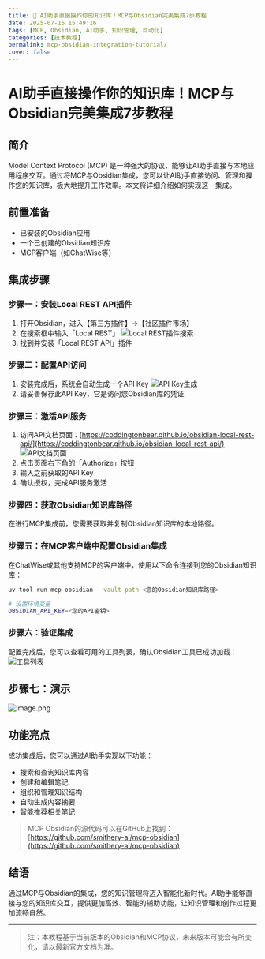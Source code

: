 ```yaml
---
title: 🤖 AI助手直接操作你的知识库！MCP与Obsidian完美集成7步教程
date: 2025-07-15 15:49:16
tags: [MCP, Obsidian, AI助手, 知识管理, 自动化]
categories: [技术教程]
permalink: mcp-obsidian-integration-tutorial/
cover: false
---
```


# AI助手直接操作你的知识库！MCP与Obsidian完美集成7步教程

## 简介

Model Context Protocol (MCP) 是一种强大的协议，能够让AI助手直接与本地应用程序交互。通过将MCP与Obsidian集成，您可以让AI助手直接访问、管理和操作您的知识库，极大地提升工作效率。本文将详细介绍如何实现这一集成。

## 前置准备

- 已安装的Obsidian应用
- 一个已创建的Obsidian知识库
- MCP客户端（如ChatWise等）

## 集成步骤

### 步骤一：安装Local REST API插件

1. 打开Obsidian，进入【第三方插件】→【社区插件市场】
2. 在搜索框中输入「Local REST」
   ![Local REST插件搜索](/images/2025/07/15/20250715140416.png)
3. 找到并安装「Local REST API」插件

### 步骤二：配置API访问

1. 安装完成后，系统会自动生成一个API Key
   ![API Key生成](/images/2025/07/15/20250715140312.png)
2. 请妥善保存此API Key，它是访问您Obsidian库的凭证

### 步骤三：激活API服务

1. 访问API文档页面：[https://coddingtonbear.github.io/obsidian-local-rest-api/](https://coddingtonbear.github.io/obsidian-local-rest-api/)
   ![API文档页面](/images/2025/07/15/20250715140510.png)
2. 点击页面右下角的「Authorize」按钮
3. 输入之前获取的API Key
4. 确认授权，完成API服务激活

### 步骤四：获取Obsidian知识库路径

在进行MCP集成前，您需要获取并复制Obsidian知识库的本地路径。

### 步骤五：在MCP客户端中配置Obsidian集成

在ChatWise或其他支持MCP的客户端中，使用以下命令连接到您的Obsidian知识库：

```bash
uv tool run mcp-obsidian --vault-path <您的Obsidian知识库路径>

# 设置环境变量
OBSIDIAN_API_KEY=<您的API密钥>
```

### 步骤六：验证集成

配置完成后，您可以查看可用的工具列表，确认Obsidian工具已成功加载：
![工具列表](/images/2025/07/15/20250715140706.png)

## 步骤七：演示

![image.png](/images/2025/07/15/20250715141554.png)

## 功能亮点

成功集成后，您可以通过AI助手实现以下功能：

- 搜索和查询知识库内容
- 创建和编辑笔记
- 组织和管理知识结构
- 自动生成内容摘要
- 智能推荐相关笔记

>MCP Obsidian的源代码可以在GitHub上找到：
[https://github.com/smithery-ai/mcp-obsidian](https://github.com/smithery-ai/mcp-obsidian)

## 结语

通过MCP与Obsidian的集成，您的知识管理将迈入智能化新时代。AI助手能够直接与您的知识库交互，提供更加高效、智能的辅助功能，让知识管理和创作过程更加流畅自然。

---

> 注：本教程基于当前版本的Obsidian和MCP协议，未来版本可能会有所变化，请以最新官方文档为准。
